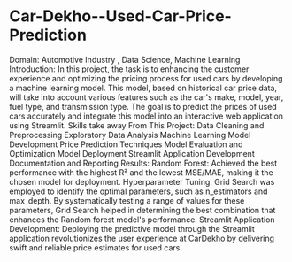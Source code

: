 # Car-Dekho--Used-Car-Price-Prediction

Domain:
Automotive Industry , Data Science, Machine Learning
Introduction:
In this project, the task is to enhancing the customer experience and optimizing the pricing process for used cars by developing a machine learning model. This model, based on historical car price data, will take into account various features such as the car's make, model, year, fuel type, and transmission type. The goal is to predict the prices of used cars accurately and integrate this model into an interactive web application using Streamlit.
Skills take away From This Project:
Data Cleaning and Preprocessing
Exploratory Data Analysis
Machine Learning Model Development
Price Prediction Techniques
Model Evaluation and Optimization
Model Deployment
Streamlit Application Development
Documentation and Reporting
Results:
Random Forest:
Achieved the best performance with the highest R² and the lowest MSE/MAE, making it the chosen model for deployment.
Hyperparameter Tuning: Grid Search was employed to identify the optimal parameters, such as n_estimators and max_depth. By systematically testing a range of values for these parameters, Grid Search helped in determining the best combination that enhances the Random forest model's performance.
Streamlit Application Development:
Deploying the predictive model through the Streamlit application revolutionizes the user experience at CarDekho by delivering swift and reliable price estimates for used cars.
